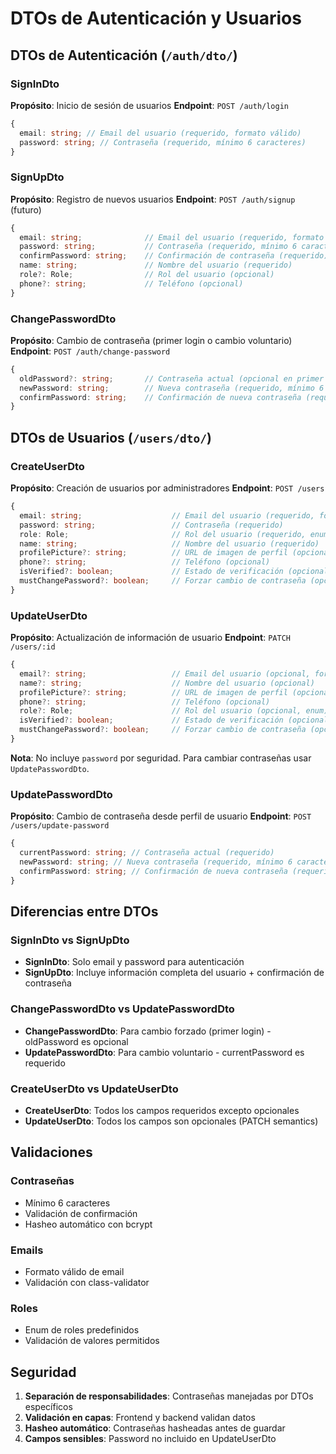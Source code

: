 # DTOs de Autenticación y Usuarios

## DTOs de Autenticación (`/auth/dto/`)

### SignInDto

**Propósito**: Inicio de sesión de usuarios
**Endpoint**: `POST /auth/login`

```typescript
{
  email: string; // Email del usuario (requerido, formato válido)
  password: string; // Contraseña (requerido, mínimo 6 caracteres)
}
```

### SignUpDto

**Propósito**: Registro de nuevos usuarios
**Endpoint**: `POST /auth/signup` (futuro)

```typescript
{
  email: string;              // Email del usuario (requerido, formato válido)
  password: string;           // Contraseña (requerido, mínimo 6 caracteres)
  confirmPassword: string;    // Confirmación de contraseña (requerido)
  name: string;               // Nombre del usuario (requerido)
  role?: Role;                // Rol del usuario (opcional)
  phone?: string;             // Teléfono (opcional)
}
```

### ChangePasswordDto

**Propósito**: Cambio de contraseña (primer login o cambio voluntario)
**Endpoint**: `POST /auth/change-password`

```typescript
{
  oldPassword?: string;       // Contraseña actual (opcional en primer login)
  newPassword: string;        // Nueva contraseña (requerido, mínimo 6 caracteres)
  confirmPassword: string;    // Confirmación de nueva contraseña (requerido)
}
```

## DTOs de Usuarios (`/users/dto/`)

### CreateUserDto

**Propósito**: Creación de usuarios por administradores
**Endpoint**: `POST /users`

```typescript
{
  email: string;                    // Email del usuario (requerido, formato válido)
  password: string;                 // Contraseña (requerido)
  role: Role;                       // Rol del usuario (requerido, enum)
  name: string;                     // Nombre del usuario (requerido)
  profilePicture?: string;          // URL de imagen de perfil (opcional)
  phone?: string;                   // Teléfono (opcional)
  isVerified?: boolean;             // Estado de verificación (opcional)
  mustChangePassword?: boolean;     // Forzar cambio de contraseña (opcional)
}
```

### UpdateUserDto

**Propósito**: Actualización de información de usuario
**Endpoint**: `PATCH /users/:id`

```typescript
{
  email?: string;                   // Email del usuario (opcional, formato válido)
  name?: string;                    // Nombre del usuario (opcional)
  profilePicture?: string;          // URL de imagen de perfil (opcional)
  phone?: string;                   // Teléfono (opcional)
  role?: Role;                      // Rol del usuario (opcional, enum)
  isVerified?: boolean;             // Estado de verificación (opcional)
  mustChangePassword?: boolean;     // Forzar cambio de contraseña (opcional)
}
```

**Nota**: No incluye `password` por seguridad. Para cambiar contraseñas usar `UpdatePasswordDto`.

### UpdatePasswordDto

**Propósito**: Cambio de contraseña desde perfil de usuario
**Endpoint**: `POST /users/update-password`

```typescript
{
  currentPassword: string; // Contraseña actual (requerido)
  newPassword: string; // Nueva contraseña (requerido, mínimo 6 caracteres)
  confirmPassword: string; // Confirmación de nueva contraseña (requerido)
}
```

## Diferencias entre DTOs

### SignInDto vs SignUpDto

- **SignInDto**: Solo email y password para autenticación
- **SignUpDto**: Incluye información completa del usuario + confirmación de contraseña

### ChangePasswordDto vs UpdatePasswordDto

- **ChangePasswordDto**: Para cambio forzado (primer login) - oldPassword es opcional
- **UpdatePasswordDto**: Para cambio voluntario - currentPassword es requerido

### CreateUserDto vs UpdateUserDto

- **CreateUserDto**: Todos los campos requeridos excepto opcionales
- **UpdateUserDto**: Todos los campos son opcionales (PATCH semantics)

## Validaciones

### Contraseñas

- Mínimo 6 caracteres
- Validación de confirmación
- Hasheo automático con bcrypt

### Emails

- Formato válido de email
- Validación con class-validator

### Roles

- Enum de roles predefinidos
- Validación de valores permitidos

## Seguridad

1. **Separación de responsabilidades**: Contraseñas manejadas por DTOs específicos
2. **Validación en capas**: Frontend y backend validan datos
3. **Hasheo automático**: Contraseñas hasheadas antes de guardar
4. **Campos sensibles**: Password no incluido en UpdateUserDto
